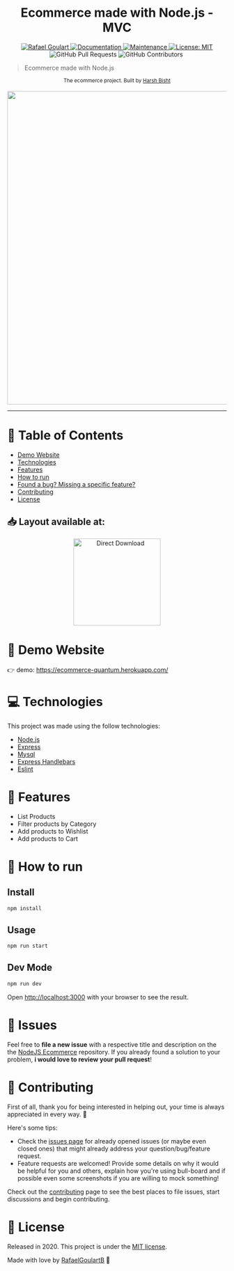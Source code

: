 <h1 align="center">Ecommerce made with Node.js - MVC</h1>

<p align="center">	
   <a href="https://www.linkedin.com/in/rafael-goulartb/">
      <img alt="Rafael Goulart" src="https://img.shields.io/badge/-RafaelGoulartB-03B0E8?style=flat&logo=Linkedin&logoColor=white" />
   </a>
  <a href="https://github.com/RafaelGoulartB/nodejs-ecommerce#readme">
    <img alt="Documentation" src="https://img.shields.io/badge/documentation-yes-03B0E8.svg" target="_blank" />
  </a>
  <a href="https://github.com/RafaelGoulartB/nodejs-ecommerce/graphs/commit-activity">
    <img alt="Maintenance" src="https://img.shields.io/badge/Maintained%3F-yes-03B0E8.svg" target="_blank" />
  </a>
  <a href="https://github.com/RafaelGoulartB/nodejs-ecommerce/blob/master/LICENSE">
    <img alt="License: MIT" src="https://img.shields.io/badge/License-MIT-03B0E8.svg" target="_blank" />
  </a>
  <img alt="GitHub Pull Requests" src="https://img.shields.io/github/issues-pr/RafaelGoulartB/nodejs-ecommerce?color=03B0E8" />
  <img alt="GitHub Contributors" src="https://img.shields.io/github/contributors/RafaelGoulartB/nodejs-ecommerce?color=03B0E8" />
  <img alt="" src="https://img.shields.io/github/repo-size/RafaelGoulartB/nodejs-ecommerce?color=03B0E8" />
</p>

> Ecommerce made with Node.js 


<div align="center">
  <sub>The ecommerce project. Built by
    <a href="https://github.com/harsh4real">Harsh Bisht </a> 
    </a>
  </sub>
</div>

<br />
<div align="center">
  <img src="https://github.com/RafaelGoulartB/Ecommerce-Quantum/blob/master/Ecommerce.jpg" width="720">
</div>

---

# :pushpin: Table of Contents

* [Demo Website](#eyes-demo-website)
* [Technologies](#computer-technologies)
* [Features](#rocket-features)
* [How to run](#construction_worker-how-to-run)
* [Found a bug? Missing a specific feature?](#bug-issues)
* [Contributing](#tada-contributing)
* [License](#closed_book-license)

<h2 align="left"> 📥 Layout available at: </h2>
<p align="center">
    <a title="Acess Figma Web" href="https://www.figma.com/file/fDLkOXAz4k3ILWb8PoDivJZF/E-Commerce-Quantum?node-id=0%3A1">
        <img alt="Direct Download" src="https://img.shields.io/badge/Acess Figma Web-black?style=flat-square&logo=figma&logoColor=red" width="200px" />
    </a>
</p>

# :eyes: Demo Website
👉  demo: https://ecommerce-quantum.herokuapp.com/

# :computer: Technologies
This project was made using the follow technologies:
<ul>
  <li><a href="https://nodejs.org/en/">Node.js</a></li>
  <li><a href="https://expressjs.com/">Express</a></li>
  <li><a href="https://github.com/mysqljs/mysql">Mysql</a></li>
  <li><a href="https://www.npmjs.com/package/express-handlebars">Express Handlebars</a></li>
  <li><a href="https://eslint.org/">Eslint</a></li>
</ul>   

# :rocket: Features

- List Products
- Filter products by Category
- Add products to Wishlist
- Add products to Cart
  
# :construction_worker: How to run
## Install

```sh
npm install
```
## Usage

```sh
npm run start
```
## Dev Mode

```sh
npm run dev
```

Open [http://localhost:3000](http://localhost:3000) with your browser to see the result.

# :bug: Issues

Feel free to **file a new issue** with a respective title and description on the the [NodeJS Ecommerce](https://github.com/RafaelGoulartB/nodejs-ecommerce/issues) repository. If you already found a solution to your problem, **i would love to review your pull request**!

# :tada: Contributing
First of all, thank you for being interested in helping out, your time is always appreciated in every way. :100:

Here's some tips:

* Check the [issues page](https://github.com/RafaelGoulartB/nodejs-ecommerce/issues) for already opened issues (or maybe even closed ones) that might already address your question/bug/feature request.
* Feature requests are welcomed! Provide some details on why it would be helpful for you and others, explain how you're using bull-board and if possible even some screenshots if you are willing to mock something!

Check out the [contributing](./CONTRIBUTING.md) page to see the best places to file issues, start discussions and begin contributing.

# :closed_book: License

Released in 2020.
This project is under the [MIT license](./LICENSE).

Made with love by [RafaelGoulartB](https://github.com/RafaelGoulartB) 🚀
